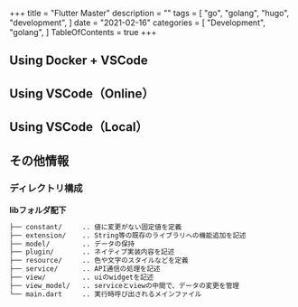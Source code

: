 +++
title = "Flutter Master"
description = ""
tags = [
    "go",
    "golang",
    "hugo",
    "development",
]
date = "2021-02-16"
categories = [
    "Development",
    "golang",
]
TableOfContents = true
+++
## Using Docker + VSCode

## Using VSCode（Online）
## Using VSCode（Local）

## その他情報
### ディレクトリ構成
**libフォルダ配下**
```bash
├── constant/     .. 値に変更がない固定値を定義
├── extension/    .. String等の既存のライブラリへの機能追加を記述
├── model/        .. データの保持
├── plugin/       .. ネイティブ実装内容を記述
├── resource/     .. 色や文字のスタイルなどを定義
├── service/      .. API通信の処理を記述
├── view/         .. uiのwidgetを記述
├── view_model/   .. serviceとviewの中間で、データの変更を管理
└── main.dart     .. 実行時呼び出されるメインファイル
```

